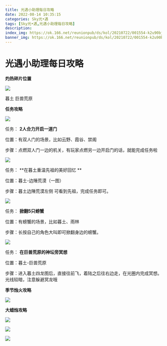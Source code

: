 ```yaml
---
title: 光遇小助理每日攻略
date: 2022-08-14 10:35:15
categories: Sky光•遇
tags: [Sky光•遇,光遇小助理每日攻略]
description: 
index_img: https://ok.166.net/reunionpub/ds/kol/20210722/001554-k2u90bj7ay.png?imageView&thumbnail=600x0&type=jpg
banner_img: https://ok.166.net/reunionpub/ds/kol/20210722/001554-k2u90bj7ay.png?imageView&thumbnail=600x0&type=jpg
---
```

# 光遇小助理每日攻略
**灼热碎片位置**

![](https://ok.166.net/reunionpub/ds/kol/20220814/002050-je8y2l7tg4.jpeg)

暮土 巨兽荒原

  

 **任务攻略**

![](https://ok.166.net/reunionpub/ds/kol/20220814/000253-s9skg3eup2.png)

任务： **2人合力开启一道门**

位置：有双人门的场景，比如云野、霞谷、禁阁

步骤：点燃双人门一边的机关，有玩家点燃另一边开启门的话，就能完成任务啦

![](https://ok.166.net/reunionpub/ds/kol/20220814/000953-61ash8fbp4.png)

任务： **在暮土重温先祖的美好回忆  **

位置：暮土-边陲荒漠（一图）

步骤：暮土边陲荒漠左侧 可看到先祖，完成任务即可。

![](https://ok.166.net/reunionpub/ds/kol/20220814/000317-01rtsubm8h.png)

任务： **掀翻5只螃蟹**

位置：有螃蟹的场景，比如暮土、雨林

步骤：长按自己的角色大叫即可掀翻身边的螃蟹。

![](https://ok.166.net/reunionpub/ds/kol/20220814/000337-u4be5av6dq.png)

任务： **在巨兽荒原的神坛旁冥想**

位置：暮土-巨兽荒原

步骤：进入暮土四龙图后，直接往前飞，着陆之后往右边走，在光圈内完成冥想。光线较暗，注意躲避冥龙哦

 **季节烛火攻略**

![](https://ok.166.net/reunionpub/ds/kol/20220814/001444-w6euslfn9s.png)

  

 **大蜡烛攻略**

![](https://ok.166.net/reunionpub/ds/kol/20220814/000519-cb5sz9m82k.png)

![](https://ok.166.net/reunionpub/ds/kol/20220814/001108-614e3ksita.png)

![](https://ok.166.net/reunionpub/ds/kol/20220814/000433-ois910blru.png)

  

